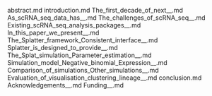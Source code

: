 abstract.md
introduction.md
The_first_decade_of_next__.md
As_scRNA_seq_data_has__.md
The_challenges_of_scRNA_seq__.md
Existing_scRNA_seq_analysis_packages__.md
In_this_paper_we_present__.md
The_Splatter_framework_Consistent_interface__.md
Splatter_is_designed_to_provide__.md
The_Splat_simulation_Parameter_estimation__.md
Simulation_model_Negative_binomial_Expression__.md
Comparison_of_simulations_Other_simulations__.md
Evaluation_of_visualisation_clustering_lineage__.md
conclusion.md
Acknowledgements__.md
Funding__.md
